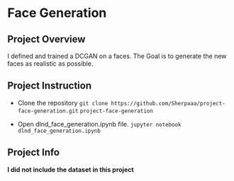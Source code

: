 # Face Generation 
## Project Overview

I defined and trained a DCGAN on a faces. The Goal is to generate the new faces as realistic as possible.

## Project Instruction
- Clone the repository
`git clone https://github.com/Sherpaaa/project-face-generation.git`
`project-face-generation`

- Open dlnd_face_generation.ipynb file.
`jupyter notebook dlnd_face_generation.ipynb`

## Project Info
**I did not include the dataset in this project**
